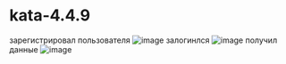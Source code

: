 # kata-4.4.9 
зарегистрировал пользователя
![image](https://github.com/0IceMeat0/kata-4.4.9/assets/62301628/aba94b55-165e-4a68-ae49-748be13c03c6)
залогинлся
![image](https://github.com/0IceMeat0/kata-4.4.9/assets/62301628/9db07f59-9c43-4f25-8437-1f85a3093539)
получил данные
![image](https://github.com/0IceMeat0/kata-4.4.9/assets/62301628/acd1e41e-8265-4144-8161-337e8bf8355b)
